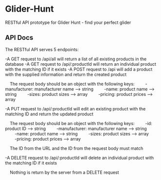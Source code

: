 # Glider-Hunt
RESTful API prototype for Glider Hunt - find your perfect glider

## API Docs

The RESTful API serves 5 endpoints:

-A GET request to /api/all will return a list of all existing products in the database
-A GET request to /api/:productId will return an individual product with the matching ID if it exists
-A POST request to /api will add a product with the supplied information and return the created product

&nbsp;&nbsp;&nbsp;&nbsp;The request body should be an object with the following keys:
&nbsp;&nbsp;&nbsp;&nbsp;&nbsp;&nbsp;&nbsp;&nbsp;-manufacturer: manufacturer name --> string
&nbsp;&nbsp;&nbsp;&nbsp;&nbsp;&nbsp;&nbsp;&nbsp;-name: product name --> string
&nbsp;&nbsp;&nbsp;&nbsp;&nbsp;&nbsp;&nbsp;&nbsp;-sizes: product sizes --> array
&nbsp;&nbsp;&nbsp;&nbsp;&nbsp;&nbsp;&nbsp;&nbsp;-pricing: product prices --> array

-A PUT request to /api/:productId will edit an existing product with the matching ID and return the updated product

&nbsp;&nbsp;&nbsp;&nbsp;The request body should be an object with the following keys:
&nbsp;&nbsp;&nbsp;&nbsp;&nbsp;&nbsp;&nbsp;&nbsp;-id: product ID --> string
&nbsp;&nbsp;&nbsp;&nbsp;&nbsp;&nbsp;&nbsp;&nbsp;-manufacturer: manufacturer name --> string
&nbsp;&nbsp;&nbsp;&nbsp;&nbsp;&nbsp;&nbsp;&nbsp;-name: product name --> string
&nbsp;&nbsp;&nbsp;&nbsp;&nbsp;&nbsp;&nbsp;&nbsp;-sizes: product sizes --> array
&nbsp;&nbsp;&nbsp;&nbsp;&nbsp;&nbsp;&nbsp;&nbsp;-pricing: product prices --> array

&nbsp;&nbsp;&nbsp;&nbsp;The ID from the URL and the ID from the request body must match

-A DELETE request to /api/:productId will delete an individual product with the matching ID if it exists

&nbsp;&nbsp;&nbsp;&nbsp;Nothing is return by the server from a DELETE request
